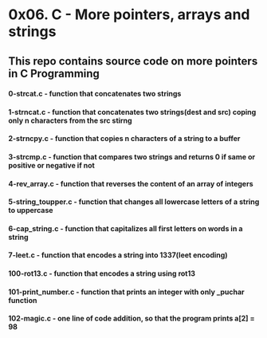 # 0x06. C - More pointers, arrays and strings
## This repo contains source code on more pointers in C Programming
#### 0-strcat.c - function that concatenates two strings
#### 1-strncat.c - function that concatenates two strings(dest and src)  coping only n characters from the src stirng
#### 2-strncpy.c - function that copies n characters of a string to a buffer
#### 3-strcmp.c - function that compares two strings and returns 0 if same or positive or negative if not
#### 4-rev_array.c - function that reverses the content of an array of integers
#### 5-string_toupper.c - function that changes all lowercase letters of a string to uppercase
#### 6-cap_string.c - function that capitalizes all first letters on words in a string
#### 7-leet.c - function that encodes a string into 1337(leet encoding)
#### 100-rot13.c -  function that encodes a string using rot13
#### 101-print_number.c - function that prints an integer with only _puchar function
#### 102-magic.c - one line of code addition, so that the program prints a[2] = 98
